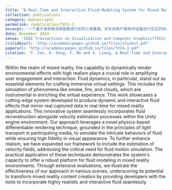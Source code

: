 ```yaml
---
title: "A Real-Time and Interactive Fluid Modeling System for Mixed Reality"
collection: publications
category: manuscripts
permalink: /publication/TVCG-1
excerpt: '一个基于单视角流体图像进行实时三维重建，并支持用户使用VR设备进行交互的系统'
date: November 2024
venue: 'IEEE Transactions on Visualization and Computer Graphics(TVCG)'
//slidesurl: 'http://academicpages.github.io/files/slides1.pdf'
paperurl: 'http://academicpages.github.io/files/TVCG-1.pdf'
citation: 'Y. Cen, H. Deng, Y. Ma and X. Liang, A Real-Time and Interactive Fluid Modeling System for Mixed Reality, in IEEE Transactions on Visualization and Computer Graphics, vol. 30, no. 11, pp. 7310-7320, Nov. 2024, doi: 10.1109/TVCG.2024.3456140.'
---
```


Within the realm of mixed reality, the capability to dynamically render environmental effects with high realism plays a crucial role in amplifying user engagement and interaction. Fluid dynamics, in particular, stand out as essential elements for crafting immersive virtual settings. This includes the simulation of phenomena like smoke, fire, and clouds, which are instrumental in enriching the virtual experience. This work showcases a cutting-edge system developed to produce dynamic and interactive fluid effects that mirror real captured data in real-time for mixed reality applications. This innovative system seamlessly incorporates fluid reconstruction alongside velocity estimation processes within the Unity engine environment. Our approach leverages a novel physics-based differentiable rendering technique, grounded in the principles of light transport in participating media, to simulate the intricate behaviors of fluid while ensuring high fidelity in visual appearance. To further enhance realism, we have expanded our framework to include the estimation of velocity fields, addressing the critical need for fluid motion simulation. The practical application of these techniques demonstrates the system's capacity to offer a robust platform for fluid modeling in mixed reality environments. Through extensive evaluations, we illustrate the effectiveness of our approach in various scenes, underscoring its potential to transform mixed reality content creation by providing developers with the tools to incorporate highly realistic and interactive fluid seamlessly.
